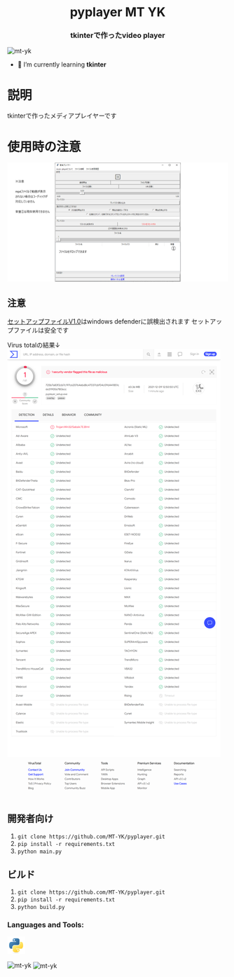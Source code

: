 <h1 align="center">pyplayer MT YK</h1>
<h3 align="center">tkinterで作ったvideo player</h3>

<p align="left"> <img src="https://komarev.com/ghpvc/?username=mt-yk&label=Profile%20views&color=0e75b6&style=flat" alt="mt-yk" /> </p>

- 🌱 I’m currently learning **tkinter**


# 説明
tkinterで作ったメディアプレイヤーです
# 使用時の注意
![enter image description here](https://github.com/11MTYK11/pyplayer/raw/main/gui_%E8%AA%AC%E6%98%8E.png)
## 注意
[セットアップファイルV1.0](https://github.com/MT-YK/pyplayer/releases/download/1.0/pyplayer_setup.exe)はwindows defenderに誤検出されます
セットアップファイルは安全です

Virus totalの結果↓
![Virustotalの結果](https://github.com/11MTYK11/pyplayer/raw/main/virustotal.png)

## 開発者向け
 1. `git clone https://github.com/MT-YK/pyplayer.git`
 2. `pip install -r requirements.txt`
 3. `python main.py`
## ビルド
 1. `git clone https://github.com/MT-YK/pyplayer.git`
 2. `pip install -r requirements.txt`
 3. `python build.py`
<p align="left">
</p>

<h3 align="left">Languages and Tools:</h3>
<p align="left"> <a href="https://www.python.org" target="_blank" rel="noreferrer"> <img src="https://raw.githubusercontent.com/devicons/devicon/master/icons/python/python-original.svg" alt="python" width="40" height="40"/> </a> </p>


<p><img align="left" src="https://github-readme-stats.vercel.app/api/top-langs?username=mt-yk&show_icons=true&locale=en&layout=compact" alt="mt-yk" /></p>

<p>&nbsp;<img align="center" src="https://github-readme-stats.vercel.app/api?username=mt-yk&show_icons=true&locale=en" alt="mt-yk" /></p>
